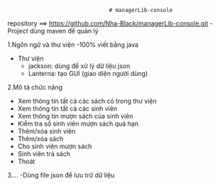                                     # managerLib-console

repository ==> https://github.com/Nha-Black/managerLib-console.git
-Project dùng maven để quản lý

1.Ngôn ngữ và thư viện
-100% viết bằng java
- Thư viện
  + jackson: dùng để xử lý dữ liệu json
  + Lanterna: tạo GUI (giao diện người dùng)

2.Mô tả chức năng
- Xem thông tin tất cả các sách có trong thư viện
- Xem thông tin tất cả các sinh viên
- Xem thông tin mượn sách của sinh viên
- Kiểm tra số sinh viên mượn sách quá hạn
- Thêm/xóa sinh viên
- Thêm/xóa sách
- Cho sinh viên mượn sách
- Sinh viên trả sách
- Thoát

3....
-Dùng file json để lưu trữ dữ liệu
